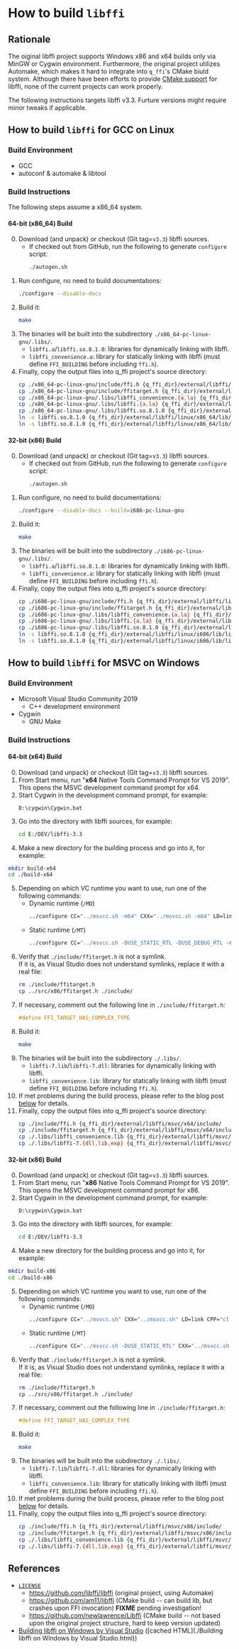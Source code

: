 # How to build `libffi`

## Rationale

The oiginal libffi project supports Windows x86 and x64 builds only via MinGW or Cygwin environment. Furthermore, the original project utilizes Automake, which makes it hard to integrate into `q_ffi`'s CMake biuld system. Although there have been efforts to provide [CMake support](#References) for libffi, none of the current projects can work properly.

The following instructions targets libffi v3.3. Furture versions might require minor tweaks if applicable.

## How to build `libffi` for GCC on Linux

### Build Environment

- GCC
- autoconf & automake & libtool

### Build Instructions

The following steps assume a x86_64 system.

#### 64-bit (x86_64) Build

0. Download (and unpack) or checkout (Git tag=`v3.3`) libffi sources.
   - If checked out from GitHub, run the following to generate `configure` script:
     ```bash
     ./autogen.sh
     ```
1. Run configure, no need to build documentations:
   ```bash
   ./configure --disable-docs
   ```
2. Build it:
   ```bash
   make
   ```
3. The binaries will be built into the subdirectory `./x86_64-pc-linux-gnu/.libs/`.
   - `libffi.a`/`libffi.so.8.1.0`: libraries for dynamically linking with libffi.
   - `libffi_convenience.a`: library for statically linking with libffi (must define `FFI_BUILDING` before including `ffi.h`).
4. Finally, copy the output files into q_ffi project's source directory:
   ```bash
   cp ./x86_64-pc-linux-gnu/include/ffi.h {q_ffi_dir}/external/libffi/linux/x86_64/include/
   cp ./x86_64-pc-linux-gnu/include/ffitarget.h {q_ffi_dir}/external/libffi/linux/x86_64/include/
   cp ./x86_64-pc-linux-gnu/.libs/libffi_convenience.{a,la} {q_ffi_dir}/external/libffi/linux/x86_64/lib/
   cp ./x86_64-pc-linux-gnu/.libs/libffi.{a,la} {q_ffi_dir}/external/libffi/linux/x86_64/lib/
   cp ./x86_64-pc-linux-gnu/.libs/libffi.so.8.1.0 {q_ffi_dir}/external/libffi/linux/x86_64/lib/
   ln -s libffi.so.8.1.0 {q_ffi_dir}/external/libffi/linux/x86_64/lib/libffi.so.8
   ln -s libffi.so.8.1.0 {q_ffi_dir}/external/libffi/linux/x86_64/lib/libffi.so
   ```

#### 32-bit (x86) Build

0. Download (and unpack) or checkout (Git tag=`v3.3`) libffi sources.
   - If checked out from GitHub, run the following to generate `configure` script:
     ```bash
     ./autogen.sh
     ```
1. Run configure, no need to build documentations:
   ```bash
   ./configure --disable-docs --build=i686-pc-linux-gnu
   ```
2. Build it:
   ```bash
   make
   ```
3. The binaries will be built into the subdirectory `./i686-pc-linux-gnu/.libs/`.
   - `libffi.a`/`libffi.so.8.1.0`: libraries for dynamically linking with libffi.
   - `libffi_convenience.a`: library for statically linking with libffi (must define `FFI_BUILDING` before including `ffi.h`).
4. Finally, copy the output files into q_ffi project's source directory:
   ```bash
   cp ./i686-pc-linux-gnu/include/ffi.h {q_ffi_dir}/external/libffi/linux/i686/include/
   cp ./i686-pc-linux-gnu/include/ffitarget.h {q_ffi_dir}/external/libffi/linux/i686/include/
   cp ./i686-pc-linux-gnu/.libs/libffi_convenience.{a,la} {q_ffi_dir}/external/libffi/linux/i686/lib/
   cp ./i686-pc-linux-gnu/.libs/libffi.{a,la} {q_ffi_dir}/external/libffi/linux/i686/lib/
   cp ./i686-pc-linux-gnu/.libs/libffi.so.8.1.0 {q_ffi_dir}/external/libffi/linux/i686/lib/
   ln -s libffi.so.8.1.0 {q_ffi_dir}/external/libffi/linux/i686/lib/libffi.so.8
   ln -s libffi.so.8.1.0 {q_ffi_dir}/external/libffi/linux/i686/lib/libffi.so
   ```

## How to build `libffi` for MSVC on Windows

### Build Environment

- Microsoft Visual Studio Community 2019
  - C++ development environment
- Cygwin
  - GNU Make

### Build Instructions

#### 64-bit (x64) Build

0. Download (and unpack) or checkout (Git tag=`v3.3`) libffi sources.
1. From Start menu, run "**x64** Native Tools Command Prompt for VS 2019".
   This opens the MSVC development command prompt for x64.
2. Start Cygwin in the development command prompt, for example:  
   ```batch
   D:\cygwin\Cygwin.bat
   ```
3. Go into the directory with libffi sources, for example:  
   ```bash
   cd E:/DEV/libffi-3.3
   ```
4. Make a new directory for the building process and go into it, for example:  
  ```bash
  mkdir build-x64
  cd ./build-x64
  ```
5. Depending on which VC runtime you want to use, run one of the following commands:
   - Dynamic runtime (`/MD`)  
     ```bash
     ../configure CC="../msvcc.sh -m64" CXX="../msvcc.sh -m64" LD=link CPP="cl -nologo -EP" CPPFLAGS="-DFFI_BUILDING_DLL" --build=x86_64-unknown-cygwin
     ```
   - Static runtime (`/MT`)  
     ```bash
     ../configure CC="../msvcc.sh -DUSE_STATIC_RTL -DUSE_DEBUG_RTL -m64" CXX="../msvcc.sh -DUSE_STATIC_RTL -DUSE_DEBUG_RTL -m64" LD=link CPP="cl -nologo -EP" CPPFLAGS="-DFFI_BUILDING_DLL" --build=x86_64-unknown-cygwin
     ```
6. Verify that `./include/ffitarget.h` is not a symlink.  
   If it is, as Visual Studio does not understand symlinks, replace it with a real file:  
   ```bash
   rm ./include/ffitarget.h
   cp ../src/x86/ffitarget.h ./include/
   ```
7. If necessary, comment out the following line in `./include/ffitarget.h`:  
   ```cpp
   #define FFI_TARGET_HAS_COMPLEX_TYPE
   ```
8. Build it:  
   ```bash
   make
   ```
9. The binaries will be built into the subdirectory `./.libs/`.
   - `libffi-7.lib`/`libffi-7.dll`: libraries for dynamically linking with libffi.
   - `libffi_convenience.lib`: library for statically linking with libffi (must define `FFI_BUILDING` before including `ffi.h`).
10. If met problems during the build process, please refer to the blog post [below](#References) for details.
11. Finally, copy the output files into q_ffi project's source directory:  
    ```bash
    cp ./include/ffi.h {q_ffi_dir}/external/libffi/msvc/x64/include/
    cp ./include/ffitarget.h {q_ffi_dir}/external/libffi/msvc/x64/include/
    cp ./.libs/libffi_convenience.lib {q_ffi_dir}/external/libffi/msvc/x64/lib/
    cp ./.libs/libffi-7.{dll,lib,exp} {q_ffi_dir}/external/libffi/msvc/x64/lib/
    ```

#### 32-bit (x86) Build

0. Download (and unpack) or checkout (Git tag=`v3.3`) libffi sources.
1. From Start menu, run "**x86** Native Tools Command Prompt for VS 2019".
   This opens the MSVC development command prompt for x86.
2. Start Cygwin in the development command prompt, for example:  
   ```batch
   D:\cygwin\Cygwin.bat
   ```
3. Go into the directory with libffi sources, for example:  
   ```bash
   cd E:/DEV/libffi-3.3
   ```
4. Make a new directory for the building process and go into it, for example:  
  ```bash
  mkdir build-x86
  cd ./build-x86
  ```
5. Depending on which VC runtime you want to use, run one of the following commands:
   - Dynamic runtime (`/MD`)  
     ```bash
     ../configure CC="../msvcc.sh" CXX="../msvcc.sh" LD=link CPP="cl -nologo -EP" CPPFLAGS="-DFFI_BUILDING_DLL" --build=i686-unknown-cygwin
     ```
   - Static runtime (`/MT`)  
     ```bash
     ../configure CC="../msvcc.sh -DUSE_STATIC_RTL" CXX="../msvcc.sh -DUSE_STATIC_RTL" LD=link CPP="cl -nologo -EP" CPPFLAGS="-DFFI_BUILDING_DLL" --build=i686-unknown-cygwin
     ```
6. Verify that `./include/ffitarget.h` is not a symlink.  
   If it is, as Visual Studio does not understand symlinks, replace it with a real file:  
   ```bash
   rm ./include/ffitarget.h
   cp ../src/x86/ffitarget.h ./include/
   ```
7. If necessary, comment out the following line in `./include/ffitarget.h`:  
   ```cpp
   #define FFI_TARGET_HAS_COMPLEX_TYPE
   ```
8. Build it:  
   ```bash
   make
   ```
9. The binaries will be built into the subdirectory `./.libs/`.
   - `libffi-7.lib`/`libffi-7.dll`: libraries for dynamically linking with libffi.
   - `libffi_convenience.lib`: library for statically linking with libffi (must define `FFI_BUILDING` before including `ffi.h`).
10. If met problems during the build process, please refer to the blog post [below](#References) for details.
11. Finally, copy the output files into q_ffi project's source directory:  
    ```bash
    cp ./include/ffi.h {q_ffi_dir}/external/libffi/msvc/x86/include/
    cp ./include/ffitarget.h {q_ffi_dir}/external/libffi/msvc/x86/include/
    cp ./.libs/libffi_convenience.lib {q_ffi_dir}/external/libffi/msvc/x86/lib/
    cp ./.libs/libffi-7.{dll,lib,exp} {q_ffi_dir}/external/libffi/msvc/x86/lib/
    ```

## References

- [`LICENSE`](./LICENSE)
  - https://github.com/libffi/libffi (original project, using Automake)
  - https://github.com/am11/libffi (CMake build -- can build lib, but crashes upon FFI invocation) **FIXME** pending investigation!
  -  https://github.com/newlawrence/Libffi (CMake build -- not based upon the original project structure, hard to keep version updated)
- [Building libffi on Windows by Visual Studio](https://hostagebrain.blogspot.com/2015/06/building-libffi-on-windows-by-visual.html) ([cached HTML](./Building libffi on Windows by Visual Studio.html))
